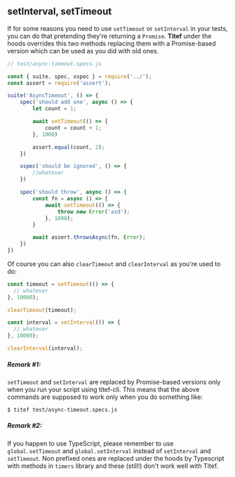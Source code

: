 ## setInterval, setTimeout

If for some reasons you need to use `setTimeout` or `setInterval` in your tests, you can do
that pretending they're returning a `Promise`. **Titef** under the hoods overrides this two
methods replacing them with a Promise-based version which can be used as you did with old ones.

```javascript
// test/async-timeout.specs.js

const { suite, spec, xspec } = require('../');
const assert = require('assert');

suite('AsyncTimeout', () => {
    spec('should add one', async () => {
        let count = 1;

        await setTimeout(() => {
            count = count + 1;
        }, 1000)

        assert.equal(count, 2);
    })

    xspec('should be ignored', () => {
        //whatever
    })

    spec('should throw', async () => {
        const fn = async () => {
            await setTimeout(() => {
                throw new Error('asd');
            }, 1000);
        }

        await assert.throwsAsync(fn, Error);
    })
})
```

Of course you can also `clearTimeout` and `clearInterval` as you're used to do:

```javascript
const timeout = setTimeout(() => {
  // whatever
}, 10000);

clearTimeout(timeout);

const interval = setInterval(() => {
  // whatever
}, 10000);

clearInterval(interval);
```
##### Remark #1:
`setTimeout` and `setInterval` are replaced by Promise-based versions only when you run your
script using titef-cli. This means that the above commands are supposed to work only when you
do something like:

```bash
$ titef test/async-timeout.specs.js
```
##### Remark #2:
If you happen to use TypeScript, please remember to use `global.setTimeout` and 
`global.setInterval` instead of `setInterval` and `setTimeout`. Non prefixed ones are 
replaced under the hoods by Typescript with methods in `timers` library and these (still!)
don't work well with Titef.
